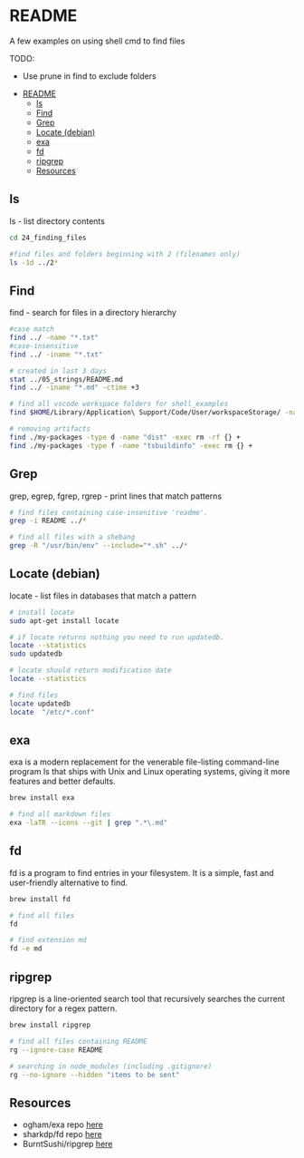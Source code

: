 # README

A few examples on using shell cmd to find files

TODO:

* Use prune in find to exclude folders

- [README](#readme)
  - [ls](#ls)
  - [Find](#find)
  - [Grep](#grep)
  - [Locate (debian)](#locate-debian)
  - [exa](#exa)
  - [fd](#fd)
  - [ripgrep](#ripgrep)
  - [Resources](#resources)

## ls

ls - list directory contents

```sh
cd 24_finding_files

#find files and folders beginning with 2 (filenames only) 
ls -1d ../2* 
```

## Find

find - search for files in a directory hierarchy

```sh
#case match
find ../ -name "*.txt" 
#case-insensitive
find ../ -iname "*.txt"

# created in last 3 days
stat ../05_strings/README.md  
find ../ -iname "*.md" -ctime +3

# find all vscode workspace folders for shell_examples
find $HOME/Library/Application\ Support/Code/User/workspaceStorage/ -name "*.json" -print -exec jq . {} \; | grep -A 10 -B 10 'shell_examples"'

# removing artifacts
find ./my-packages -type d -name "dist" -exec rm -rf {} +
find ./my-packages -type f -name "tsbuildinfo" -exec rm {} +
```

## Grep

grep, egrep, fgrep, rgrep - print lines that match patterns

```sh
# find files containing case-insenitive 'readme'. 
grep -i README ../*

# find all files with a shebang
grep -R "/usr/bin/env" --include="*.sh" ../* 
```

## Locate (debian)

locate - list files in databases that match a pattern

```sh
# install locate
sudo apt-get install locate

# if locate returns nothing you need to run updatedb.
locate --statistics  
sudo updatedb

# locate should return modification date
locate --statistics  

# find files
locate updatedb
locate  "/etc/*.conf"
```

## exa

exa is a modern replacement for the venerable file-listing command-line program ls that ships with Unix and Linux operating systems, giving it more features and better defaults.  

```sh
brew install exa

# find all markdown files
exa -laTR --icons --git | grep ".*\.md"
```

## fd

fd is a program to find entries in your filesystem. It is a simple, fast and user-friendly alternative to find.  

```sh
brew install fd

# find all files
fd

# find extension md
fd -e md
```

## ripgrep

ripgrep is a line-oriented search tool that recursively searches the current directory for a regex pattern.  

```sh
brew install ripgrep

# find all files containing README
rg --ignore-case README

# searching in node_modules (including .gitignore) 
rg --no-ignore --hidden "items to be sent"
```

## Resources

* ogham/exa repo [here](https://github.com/ogham/exa)  
* sharkdp/fd repo [here](https://github.com/sharkdp/fd)  
* BurntSushi/ripgrep [here](https://github.com/BurntSushi/ripgrep)  
